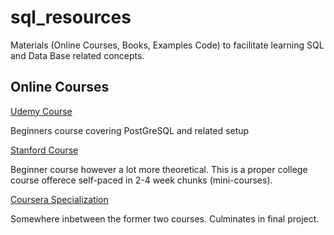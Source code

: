 # sql_resources
Materials (Online Courses, Books, Examples Code) to facilitate learning SQL and Data Base related concepts.


## Online Courses
[Udemy Course](https://www.udemy.com/course/the-complete-sql-bootcamp/?utm_source=adwords&utm_medium=udemyads&utm_campaign=SQL_v.PROF_la.EN_cc.US_ti.7862&utm_content=deal4584&utm_term=_._ag_88317033068_._ad_390132043803_._kw__._de_c_._dm__._pl__._ti_dsa-774930038369_._li_9002242_._pd__._&matchtype=b&gclid=EAIaIQobChMIx5b_x_j55gIVjK_ICh1hagi0EAAYASAAEgI5BfD_BwE)

Beginners course covering PostGreSQL and related setup

[Stanford Course](https://lagunita.stanford.edu/courses/DB/2014/SelfPaced/about) 

Beginner course however a lot more theoretical. 
This is a proper college course offerece self-paced in 2-4 week chunks (mini-courses).

[Coursera Specialization](https://www.coursera.org/specializations/learn-sql-basics-data-science#courses)

Somewhere inbetween the former two courses. Culminates in final project.

